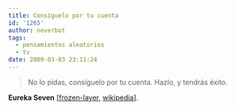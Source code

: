 ```yaml
---
title: Consíguelo por tu cuenta
id: '1265'
author: neverbot
tags:
  - pensamientos aleatorios
  - tv
date: 2009-03-03 23:11:24
---
```


> No lo pidas, consíguelo por tu cuenta. Hazlo, y tendrás éxito.

**Eureka Seven** \[[frozen-layer](http://www.frozen-layer.com/anime/2343/), [wikipedia](http://en.wikipedia.org/wiki/Eureka_Seven)\].